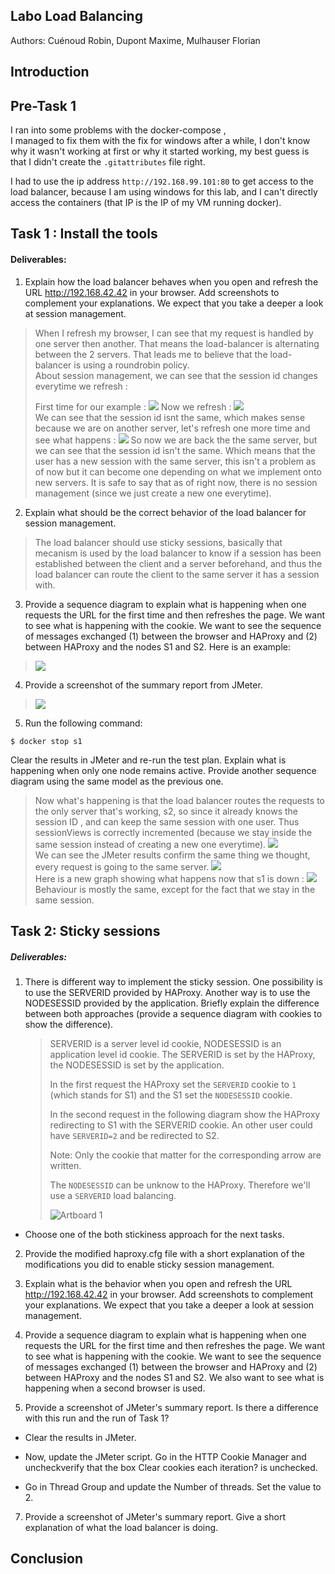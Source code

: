 ## Labo Load Balancing 

Authors: Cuénoud Robin, Dupont Maxime, Mulhauser Florian


## Introduction


## Pre-Task 1

I ran into some problems with the docker-compose ,   
I managed to fix them with the fix for windows after a while, I don't know why it wasn't working at first
or why it started working, my best guess is that I didn't create the `.gitattributes` file right.

I had to use the ip address `http://192.168.99.101:80` to get access to the load balancer, because I am using windows for this lab, and I can't directly access the containers (that IP is the IP of my VM running docker).


## Task 1 : Install the tools


#### Deliverables:

1. Explain how the load balancer behaves when you open and refresh the URL http://192.168.42.42 in your browser. Add screenshots to complement your explanations. We expect that you take a deeper a look at session management.

> When I refresh my browser, I can see that my request is handled by one server then another. That means the load-balancer is alternating between the 2 servers. That leads me to believe that the load-balancer is using a roundrobin policy.   
About session management, we can see that the session id changes everytime we refresh : 
>
>First time for our example :
>![](assets/img/1.1.1.PNG)
>Now we refresh : 
![](assets/img/1.1.2.PNG)  
We can see that the session id isnt the same, which makes sense because we are on another server, let's refresh one more time and see what happens :
![](assets/img/1.1.3.PNG) 
So now we are back the the same server, but we can see that the session id isn't the same. Which means that the user has a new session with the same server, this isn't a problem as of now but it can become one depending on what we implement onto new servers. It is safe to say that as of right now, there is no session management (since we just create a new one everytime).



2. Explain what should be the correct behavior of the load balancer for session management.

> The load balancer should use sticky sessions, basically that mecanism is used by the load balancer to know if a session has been established between the client and a server beforehand, and thus the load balancer can route the client to the same server it has a session with.

3. Provide a sequence diagram to explain what is happening when one requests the URL for the first time and then refreshes the page. We want to see what is happening with the cookie. We want to see the sequence of messages exchanged (1) between the browser and HAProxy and (2) between HAProxy and the nodes S1 and S2. Here is an example:



> ![](assets/img/1.3.png)



4. Provide a screenshot of the summary report from JMeter.


> ![](assets/img/1.4.PNG)


5. Run the following command:

`$ docker stop s1`

Clear the results in JMeter and re-run the test plan. Explain what is happening when only one node remains active. Provide another sequence diagram using the same model as the previous one.

> Now what's happening is that the load balancer routes the requests to the only server that's working, s2, so since it already knows the session ID , and can keep the same session with one user. Thus sessionViews is correctly incremented (because we stay inside the same session instead of creating a new one everytime).
![](assets/img/1.5.1.PNG)  
> We can see the JMeter results confirm the same thing we thought, every request is going to the same server. 
![](assets/img/1.5.2.PNG)  
>Here is a new graph showing what happens now that s1 is down :
![](assets/img/1.5.3.png)  
> Behaviour is mostly the same, except for the fact that we stay in the same session.

## Task 2: Sticky sessions

##### Deliverables:

1. There is different way to implement the sticky session. One possibility is to use the SERVERID provided by HAProxy. Another way is to use the NODESESSID provided by the application. Briefly explain the difference between both approaches (provide a sequence diagram with cookies to show the difference).

   > SERVERID is a server level id cookie, NODESESSID is an application level id cookie. The SERVERID is set by the HAProxy, the NODESESSID is set by the application. 
   >
   > In the first request the HAProxy set the `SERVERID` cookie to `1` (which stands for S1) and the S1 set the `NODESESSID` cookie. 
   >
   > In the second request in the following diagram show the HAProxy redirecting to S1 with the SERVERID cookie. An other user could have `SERVERID=2` and be redirected to S2.
   >
   > Note: Only the cookie that matter for the corresponding arrow are written.
   >
   > The `NODESESSID` can be unknow to the HAProxy. Therefore we'll use a `SERVERID` load balancing. 
   >
   > ![Artboard 1](/Users/robin/Desktop/Teaching-HEIGVD-AIT-2019-Labo-Load-Balancing/assets/img/shema_01_serverid.png)
* Choose one of the both stickiness approach for the next tasks.  

2. Provide the modified haproxy.cfg file with a short explanation of the modifications you did to enable sticky session management.

3. Explain what is the behavior when you open and refresh the URL http://192.168.42.42 in your browser. Add screenshots to complement your explanations. We expect that you take a deeper a look at session management.

4. Provide a sequence diagram to explain what is happening when one requests the URL for the first time and then refreshes the page. We want to see what is happening with the cookie. We want to see the sequence of messages exchanged (1) between the browser and HAProxy and (2) between HAProxy and the nodes S1 and S2. We also want to see what is happening when a second browser is used.

5. Provide a screenshot of JMeter's summary report. Is there a difference with this run and the run of Task 1?

* Clear the results in JMeter.

* Now, update the JMeter script. Go in the HTTP Cookie Manager and uncheckverify that the box Clear cookies each iteration? is unchecked.

* Go in Thread Group and update the Number of threads. Set the value to 2.

7. Provide a screenshot of JMeter's summary report. Give a short explanation of what the load balancer is doing.




## Conclusion